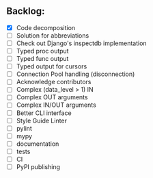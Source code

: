 ## Backlog:
- [x] Code decomposition
- [ ] Solution for abbreviations
- [ ] Check out Django's inspectdb implementation
- [ ] Typed proc output
- [ ] Typed func output
- [ ] Typed output for cursors
- [ ] Connection Pool handling (disconnection)
- [ ] Acknowledge contributors
- [ ] Complex (data_level > 1) IN
- [ ] Complex OUT arguments
- [ ] Complex IN/OUT arguments
- [ ] Better CLI interface
- [ ] Style Guide Linter
- [ ] pylint
- [ ] mypy
- [ ] documentation
- [ ] tests
- [ ] CI
- [ ] PyPI publishing
